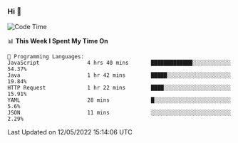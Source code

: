 ### Hi 👋

<!--START_SECTION:waka-->
![Code Time](http://img.shields.io/badge/Code%20Time-83%20hrs%2035%20mins-blue)

📊 **This Week I Spent My Time On** 

```text
💬 Programming Languages: 
JavaScript               4 hrs 40 mins       █████████████░░░░░░░░░░░░   54.37% 
Java                     1 hr 42 mins        █████░░░░░░░░░░░░░░░░░░░░   19.84% 
HTTP Request             1 hr 22 mins        ████░░░░░░░░░░░░░░░░░░░░░   15.91% 
YAML                     28 mins             █░░░░░░░░░░░░░░░░░░░░░░░░   5.6% 
JSON                     11 mins             ░░░░░░░░░░░░░░░░░░░░░░░░░   2.29%

```


 Last Updated on 12/05/2022 15:14:06 UTC
<!--END_SECTION:waka-->

